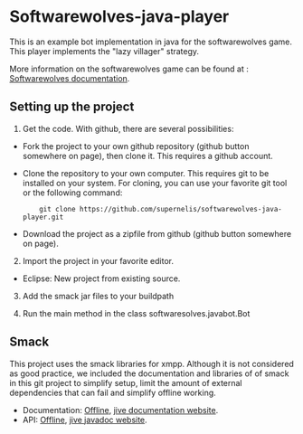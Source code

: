 Softwarewolves-java-player
==========================

This is an example bot implementation in java for the softwarewolves game. This player implements the "lazy villager" strategy.

More information on the softwarewolves game can be found at : [Softwarewolves documentation][1].

Setting up the project
---------------------

1. Get the code. With github, there are several possibilities:
  * Fork the project to your own github repository (github button somewhere on page), then clone it. This requires a github account.
  * Clone the repository to your own computer. This requires git to be installed on your system. For cloning, you can use your favorite git tool or the following command:

            git clone https://github.com/supernelis/softwarewolves-java-player.git 
        
  * Download the project as a zipfile from github (github button somewhere on page).


2. Import the project in your favorite editor.
  - Eclipse: New project from existing source.


3. Add the smack jar files to your buildpath


4. Run the main method in the class softwaresolves.javabot.Bot

Smack
--------------------

This project uses the smack libraries for xmpp. Although it is not considered as good practice, 
we included the documentation and libraries of of smack in this git project to simplify setup, limit the 
amount of external dependencies that can fail and simplify offline working.


- Documentation: <a href="smack_3_2_2/documentation/">Offline</a>, [jive documentation website][2].
- API: <a href="smack_3_2_2/javadoc/">Offline</a>, [jive javadoc website][3].

[1]: https://github.com/supernelis/softwarewolves-doc
[2]: http://www.igniterealtime.org/builds/smack/docs/latest/documentation/
[3]: http://www.igniterealtime.org/builds/smack/docs/latest/javadoc/
